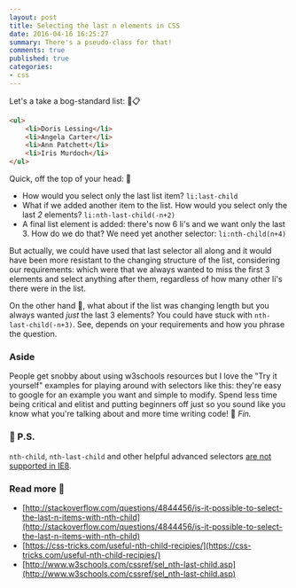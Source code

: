```yaml
---
layout: post
title: Selecting the last n elements in CSS
date: 2016-04-16 16:25:27
summary: There's a pseudo-class for that!
comments: true
published: true
categories:
- css
---
```


Let's a take a bog-standard list: :toilet::clipboard:

```html
<ul>
    <li>Doris Lessing</li>
    <li>Angela Carter</li>
    <li>Ann Patchett</li>
    <li>Iris Murdoch</li>
</ul>
```

Quick, off the top of your head: :older_man:

* How would you select only the last list item? `li:last-child`
* What if we added another item to the list. How would you select only the last _2_ elements? `li:nth-last-child(-n+2)`
* A final list element is added: there's now 6 li's and we want only the last 3. How do we do that? We need yet another selector: `li:nth-child(n+4)`

But actually, we could have used that last selector all along and it would have been more resistant to the changing structure of the list, considering our requirements: which were that we always wanted to miss the first 3 elements and select anything after them, regardless of how many other li's there were in the list.

On the other hand :wave:, what about if the list was changing length but you always wanted _just_ the last 3 elements? You could have stuck with `nth-last-child(-n+3)`. See, depends on your requirements and how you phrase the question.

### Aside

People get snobby about using w3schools resources but I love the "Try it yourself" examples for playing around with selectors like this: they're easy to google for an example you want and simple to modify. Spend less time being critical and elitist and putting beginners off just so you sound like you know what you're talking about and more time writing code! :nose: _Fin._

### :underage: P.S.

`nth-child`, `nth-last-child` and other helpful advanced selectors [are not supported in IE8](http://caniuse.com/#search=nth-last-child).

### Read more :notebook_with_decorative_cover:

* [http://stackoverflow.com/questions/4844456/is-it-possible-to-select-the-last-n-items-with-nth-child](http://stackoverflow.com/questions/4844456/is-it-possible-to-select-the-last-n-items-with-nth-child)
* [https://css-tricks.com/useful-nth-child-recipies/](https://css-tricks.com/useful-nth-child-recipies/)
* [http://www.w3schools.com/cssref/sel_nth-last-child.asp](http://www.w3schools.com/cssref/sel_nth-last-child.asp)
